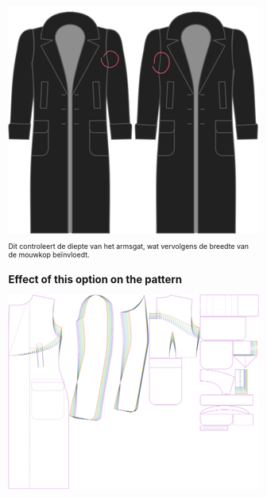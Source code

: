 ![Diepte armsgat factor](./armholedepthfactor.svg)

Dit controleert de diepte van het armsgat, wat vervolgens de breedte van de mouwkop beïnvloedt.


## Effect of this option on the pattern
![This image shows the effect of this option by superimposing several variants that have a different value for this option](carlton_armholedepthfactor_sample.svg "Effect of this option on the pattern")